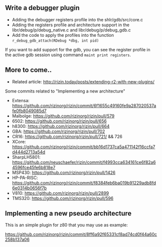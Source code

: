 ## Write a debugger plugin

* Adding the debugger registers profile into the shlr/gdb/src/core.c
* Adding the registers profile and architecture support in the libr/debug/p/debug_native.c and libr/debug/p/debug_gdb.c
* Add the code to apply the profiles into the function `r_debug_gdb_attach(RDebug *dbg, int pid)`

If you want to add support for the gdb, you can see the register profile in the active gdb session using command `maint print registers`.

## More to come..

* Related article: http://rizin.today/posts/extending-r2-with-new-plugins/

Some commits related to "Implementing a new architecture"

* Extensa: https://github.com/rizinorg/rizin/commit/6f1655c49160fe9a287020537afe0fb8049085d7
* Malbolge: https://github.com/rizinorg/rizin/pull/579
* 6502: https://github.com/rizinorg/rizin/pull/656
* h8300: https://github.com/rizinorg/rizin/pull/664
* GBA: https://github.com/rizinorg/rizin/pull/702
* CR16: https://github.com/rizinorg/rizin/pull/721/ && 726
* XCore: https://github.com/rizinorg/rizin/commit/bb16d1737ca5a471142f16ccfa7d444d2713a54d
* SharpLH5801: https://github.com/neuschaefer/rizin/commit/f4993cca634161ce6f82a64596fce45fe6b818e7
* MSP430: https://github.com/rizinorg/rizin/pull/1426
* HP-PA-RISC: https://github.com/rizinorg/rizin/commit/f8384feb6ba019b91229adb8fd6e0314b0656f7b
* V810: https://github.com/rizinorg/rizin/pull/2899
* TMS320: https://github.com/rizinorg/rizin/pull/596

## Implementing a new pseudo architecture

This is an simple plugin for z80 that you may use as example:

https://github.com/rizinorg/rizin/commit/8ff6a92f65331cf8ad74cd0f44a60c258b137a06
